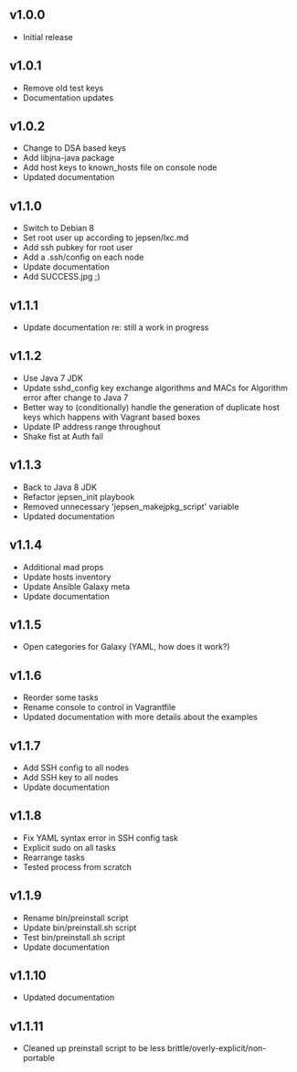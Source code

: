 ## v1.0.0

- Initial release

## v1.0.1

- Remove old test keys
- Documentation updates

## v1.0.2

- Change to DSA based keys
- Add libjna-java package
- Add host keys to known_hosts file on console node
- Updated documentation

## v1.1.0

- Switch to Debian 8
- Set root user up according to jepsen/lxc.md
- Add ssh pubkey for root user
- Add a .ssh/config on each node
- Update documentation
- Add SUCCESS.jpg ;)

## v1.1.1

- Update documentation re: still a work in progress

## v1.1.2

- Use Java 7 JDK
- Update sshd_config key exchange algorithms and MACs for Algorithm error
  after change to Java 7
- Better way to (conditionally) handle the generation of duplicate host
  keys which happens with Vagrant based boxes
- Update IP address range throughout
- Shake fist at Auth fail

## v1.1.3

- Back to Java 8 JDK
- Refactor jepsen_init playbook
- Removed unnecessary 'jepsen_makejpkg_script' variable
- Updated documentation

## v1.1.4

- Additional mad props
- Update hosts inventory
- Update Ansible Galaxy meta
- Update documentation

## v1.1.5

- Open categories for Galaxy (YAML, how does it work?)

## v1.1.6

- Reorder some tasks
- Rename console to control in Vagrantfile
- Updated documentation with more details about the examples

## v1.1.7

- Add SSH config to all nodes
- Add SSH key to all nodes
- Update documentation

## v1.1.8

- Fix YAML syntax error in SSH config task
- Explicit sudo on all tasks
- Rearrange tasks
- Tested process from scratch

## v1.1.9

- Rename bin/preinstall script
- Update bin/preinstall.sh script
- Test bin/preinstall.sh script
- Update documentation

## v1.1.10

- Updated documentation

## v1.1.11

- Cleaned up preinstall script to be less brittle/overly-explicit/non-portable
